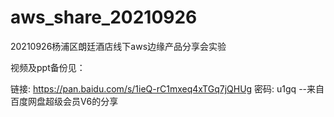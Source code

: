# aws_share_20210926
20210926杨浦区朗廷酒店线下aws边缘产品分享会实验

视频及ppt备份见：

链接: https://pan.baidu.com/s/1ieQ-rC1mxeq4xTGq7jQHUg  密码: u1gq
--来自百度网盘超级会员V6的分享
